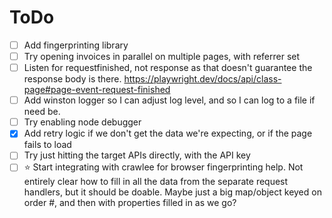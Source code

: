 # ToDo

- [ ] Add fingerprinting library
- [ ] Try opening invoices in parallel on multiple pages, with referrer set
- [ ] Listen for requestfinished, not response as that doesn't guarantee the response body is there. https://playwright.dev/docs/api/class-page#page-event-request-finished
- [ ] Add winston logger so I can adjust log level, and so I can log to a file if need be.
- [ ] Try enabling node debugger
- [x] Add retry logic if we don't get the data we're expecting, or if the page fails to load
- [ ] Try just hitting the target APIs directly, with the API key
- [ ] ⭐ Start integrating with crawlee for browser fingerprinting help. Not entirely clear how to fill in all the data from the separate request handlers, but it should be doable. Maybe just a big map/object keyed on order #, and then with properties filled in as we go?
